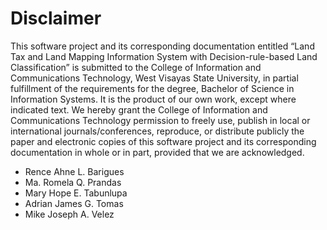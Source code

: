 # Disclaimer
This software project and its corresponding documentation entitled “Land Tax and Land Mapping Information System with Decision-rule-based Land Classification” is submitted to the College of Information and Communications Technology, West Visayas State University, in partial fulfillment of the requirements for the degree, Bachelor of Science in Information Systems. It is the product of our own work, except where indicated text.
We hereby grant the College of Information and Communications Technology permission to freely use, publish in local or international journals/conferences, reproduce, or distribute publicly the paper and electronic copies of this software project and its corresponding documentation in whole or in part, provided that we are acknowledged.

* Rence Ahne L. Barigues
* Ma. Romela Q. Prandas
* Mary Hope E. Tabunlupa
* Adrian James G. Tomas
* Mike Joseph A. Velez
